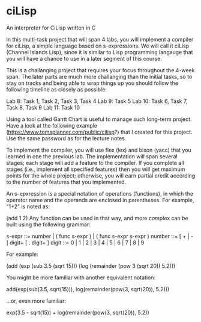 # ciLisp
An interpreter for CiLisp written in C

In this multi-task project that will span 4 labs, you will implement a compiler for ciLisp, a simple language based on s-expressions. We will call it ciLisp (Channel Islands Lisp), since it is similar to Lisp programming langauge that you will have a chance to use in a later segment of this course.

This is a challanging project that requires your focus throughout the 4-week span. The later parts are much more challanging than the initial tasks, so to stay on tracks and being able to wrap things up you should follow the following timeline as closely as possible:

Lab 8: Task 1, Task 2, Task 3, Task 4
Lab 9: Task 5
Lab 10: Task 6, Task 7, Task 8, Task 9
Lab 11: Task 10

Using a tool called Gantt Chart is useful to manage such long-term project. Have a look at the following example (https://www.tomsplanner.com/public/cilisp?) that I created for this project. Use the same password as for the lecture notes.

To implement the compiler, you will use flex (lex) and bison (yacc) that you learned in one the previous lab. The implementation will span several stages; each stage will add a feature to the compiler. If you complete all stages (i.e., implement all specified features) then you will get maximum points for the whole project; otherwise, you will earn partial credit according to the number of features that you implemented.

An s-epxression is a special notation of operations (functions), in which the operator name and the operands are enclosed in parentheses. For example, "1+2" is noted as:

(add 1 2)
Any function can be used in that way, and more complex can be built using the following grammar:

s-expr ::= number | ( func s-expr ) | ( func s-expr s-expr )
number ::= [ + | - ] digit+ [ . digit+ ] 
digit ::= 0 | 1 | 2 | 3 | 4 | 5 | 6 | 7 | 8 | 9

For example:

(add (exp (sub 3.5 (sqrt 15))) (log (remainder (pow 3 (sqrt 20)) 5.2)))

You might be more familiar with another equivalent notation:

add(exp(sub(3.5, sqrt(15))), log(remainder(pow(3, sqrt(20)), 5.2)))

...or, even more familiar:

exp(3.5 - sqrt(15)) + log(remainder(pow(3, sqrt(20)), 5.2))
